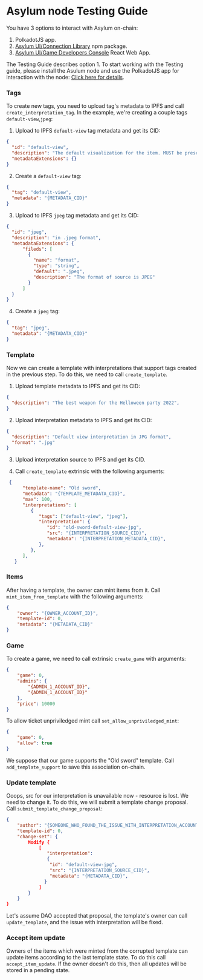 # Asylum node Testing Guide

You have 3 options to interact with Asylum on-chain:
1. PolkadotJS app.
2. [Asylum UI/Connection Library](https://gitlab.com/asylum-space/asylum-ui/-/tree/main/packages/connection-library) npm package.
3. [Asylum UI/Game Developers Console](https://gitlab.com/asylum-space/asylum-ui/-/tree/main/packages/game-developers-console) React Web App.

The Testing Guide describes option 1.
To start working with the Testing guide, please install the Asulum node and use the PolkadotJS app for interaction with the node: [Click here for details](https://gitlab.com/asylum-space/asylum-item-nft/-/blob/main/README.md).

### Tags

To create new tags, you need to upload tag's metadata to IPFS and call `create_interpretation_tag`. In the example, we're creating a couple tags `default-view`,`jpeg`:


1. Upload to IPFS `default-view` tag metadata and get its CID:

```json
{
  "id": "default-view",
  "description": "The default visualization for the item. MUST be present in all NFTs.",
  "metadataExtensions": {}
}
```

2. Create a `default-view` tag:

```json
{
  "tag": "default-view",
  "metadata": "{METADATA_CID}"
}
```

3. Upload to IPFS `jpeg` tag metadata and get its CID:

```json
{
  "id": "jpeg",
  "description": "in .jpeg format",
  "metadataExtensions": {
      "fileds": [
        {
          "name": "format",
          "type": "string",
          "default": ".jpeg",
          "description": "The format of source is JPEG"
        }
      ]
  }
}
```

4. Create a `jpeg` tag:

```json
{
  "tag": "jpeg",
  "metadata": "{METADATA_CID}"
}
```

### Template

Now we can create a template with interpretations that support tags created in the previous step. To do this, we need to call `create_template`.

1. Upload template metadata to IPFS and get its CID:

```json
{
  "description": "The best weapon for the Helloween party 2022",
}
```

2. Upload interpretation metadata to IPFS and get its CID:

```json
{
  "description": "Default view interpretation in JPG format",
  "format": ".jpg"
}
```

3. Upload interpretation source to IPFS and get its CID.

4. Call `create_template` extrinsic with the following arguments:

```json
 {
      "template-name": "Old sword",
      "metadata": "{TEMPLATE_METADATA_CID}",
      "max": 100,
      "interpretations": [
         {
            "tags": ["default-view", "jpeg"],
            "interpretation": {
               "id": "old-sword-default-view-jpg",
               "src": "{INTERPRETATION_SOURCE_CID}",
               "metadata": "{INTERPRETATION_METADATA_CID}",
            },
         },
      ],
   }
```

### Items

After having a template, the owner can mint items from it. Call `mint_item_from_template` with the following arguments:

```json
{
    "owner": "{OWNER_ACCOUNT_ID}",
    "template-id": 0,
    "metadata": "{METADATA_CID}"
}
```

### Game

To create a game, we need to call extrinsic `create_game` with arguments:

```json
{
    "game": 0,
    "admins": {
        "{ADMIN_1_ACCOUNT_ID}",
        "{ADMIN_1_ACCOUNT_ID}"
    },
    "price": 10000
}
```

To allow ticket unpriviledged mint call `set_allow_unpriviledged_mint`:

```json
{
    "game": 0,
    "allow": true
}
```

We suppose that our game supports the "Old sword" template. Call `add_template_support` to save this association on-chain.

### Update template

Ooops, src for our interpretation is unavailable now - resource is lost. We need to change it. To do this, we will submit a template change proposal. Call `submit_template_change_proposal`:

```json
{
    "author": "{SOMEONE_WHO_FOUND_THE_ISSUE_WITH_INTERPRETATION_ACCOUNT_ID}",
    "template-id": 0,
    "change-set": {
        Modify {
            [
               "interpretation": 
               {
                "id": "default-view-jpg",
                "src": "{INTERPRETATION_SOURCE_CID}",
                "metadata": "{METADATA_CID}",
              }
            ]
        }
    }
}
```

Let's assume DAO accepted that proposal, the template's owner can call `update_template`, and the issue with interpretation will be fixed.

### Accept item update

Owners of the items which were minted from the corrupted template can update items according to the last template state. To do this call `accept_item_update`. If the owner doesn't do this, then all updates will be stored in a pending state.
